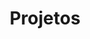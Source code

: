 ---
layout: projects
title: Projetos
description: Esses são alguns dos projetos que trabalhei, projetos pessoais e freelas para clientes.
permalink: /projetos/
---